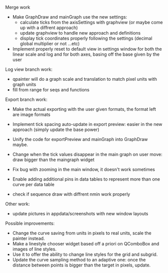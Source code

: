 Merge work
- Make GraphDraw and mainGraph use the new settings:
    - calculate ticks from the axisSettings with graphview (or maybe come up with a diffrent approach)
    - update graphview to handle new approach and definitions
    - display tick coordinates properly following the settings (decimal global multiplier or not ...etc)
- Implement properly reset to default view in settings window for both the linear scale and log and for both axes,
basing off the base given by the user

Log view branch work:
- qpainter will do a graph scale and translation to match pixel units with graph units
- fill from range for seqs and functions

Export branch work:
- Make the actual exporting with the user given formats, the format left are image formats
- Implement tick spacing auto-update in export preview: easier in the new approach (simply update the base power)
- Unify the code for exportPreview and mainGraph into GraphDraw maybe.
- Change when the tick values disappear in the main graph on user move: draw bigger than the maingraph widget

- Fix bug with zooming in the main window, it doesn't work sometimes
- Enable adding additional pins in data tables to represent more than one curve per data table
- check if sequence draw with diffrent nmin work properly

Other work:
- update pictures in appdata/screenshots with new window layouts

Possible improvements:
- Change the curve saving from units in pixels to real units, scale the painter instead.
- Make a linestyle chooser widget based off a priori on QComboBox and images of line styles.
- Use it to offer the ability to change line styles for the grid and subgrid.
- Update the curve sampling method to an adaptive one: once the distance between points is bigger than the target in pixels, update.

